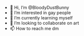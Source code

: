 - 👋 Hi, I’m @BloodyDustBunny
- 👀 I’m interested in gay people
- 🌱 I’m currently learning myself
- 💞️ I’m looking to collaborate on art
- 📫 How to reach me dm

<!---
BloodyDustBunny/BloodyDustBunny is a ✨ special ✨ repository because its `README.md` (this file) appears on your GitHub profile.
You can click the Preview link to take a look at your changes.
--->
